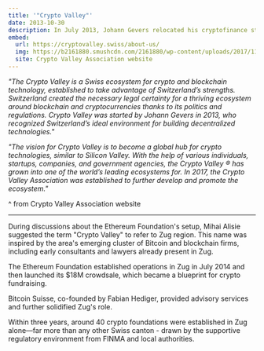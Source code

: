 ```yaml
---
title: '"Crypto Valley"'
date: 2013-10-30
description: In July 2013, Johann Gevers relocated his cryptofinance startup, Monetas (a Bitcoin payment system), to Zug, envisioning it as a "global hub for crypto technologies" modeled after Silicon Valley.
embed:
  url: https://cryptovalley.swiss/about-us/
  img: https://b2161880.smushcdn.com/2161880/wp-content/uploads/2017/11/Crypto-Valley-logo.jpg?lossy=1&strip=1&webp=1
  site: Crypto Valley Association website
---
```


*"The Crypto Valley is a Swiss ecosystem for crypto and blockchain technology, established to take advantage of Switzerland’s strengths. Switzerland created the necessary legal certainty for a thriving ecosystem around blockchain and cryptocurrencies thanks to its politics and regulations. Crypto Valley was started by Johann Gevers in 2013, who recognized Switzerland’s ideal environment for building decentralized technologies."*

*"The vision for Crypto Valley is to become a global hub for crypto technologies, similar to Silicon Valley. With the help of various individuals, startups, companies, and government agencies, the Crypto Valley ® has grown into one of the world’s leading ecosystems for. In 2017, the Crypto Valley Association was established to further develop and promote the ecosystem."*

^ from Crypto Valley Association website

----

During discussions about the Ethereum Foundation's setup, Mihai Alisie suggested the term "Crypto Valley" to refer to Zug region. This name was inspired by the area's emerging cluster of Bitcoin and blockchain firms, including early consultants and lawyers already present in Zug.

The Ethereum Foundation established operations in Zug in July 2014 and then launched its $18M crowdsale, which became a blueprint for crypto fundraising.

Bitcoin Suisse, co-founded by Fabian Hediger, provided advisory services and further solidified Zug's role. 

Within three years, around 40 crypto foundations were established in Zug alone—far more than any other Swiss canton - drawn by the supportive regulatory environment from FINMA and local authorities.

